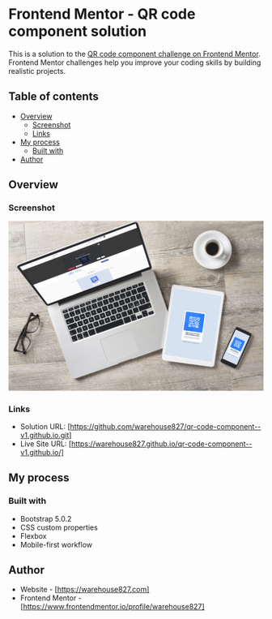 # Frontend Mentor - QR code component solution

This is a solution to the [QR code component challenge on Frontend Mentor](https://www.frontendmentor.io/challenges/qr-code-component-iux_sIO_H). Frontend Mentor challenges help you improve your coding skills by building realistic projects.

## Table of contents

- [Overview](#overview)
  - [Screenshot](#screenshot)
  - [Links](#links)
- [My process](#my-process)
  - [Built with](#built-with)
- [Author](#author)

## Overview

### Screenshot

![](screenshots/frontend-mentor--challenges--qr-code-component.jpg)

### Links

- Solution URL: [https://github.com/warehouse827/qr-code-component--v1.github.io.git]
- Live Site URL: [https://warehouse827.github.io/qr-code-component--v1.github.io/]

## My process

### Built with

- Bootstrap 5.0.2
- CSS custom properties
- Flexbox
- Mobile-first workflow

## Author

- Website - [https://warehouse827.com]
- Frontend Mentor - [https://www.frontendmentor.io/profile/warehouse827]
